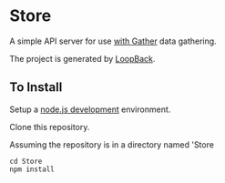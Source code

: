 # Store

A simple API server for use [with Gather](https://bitbucket.org/Procrastes/gather) data gathering.

The project is generated by [LoopBack](http://loopback.io).

## To Install

Setup a [node.js development](https://nodejs.org/en/) environment.

Clone this repository.

Assuming the repository is in a directory named 'Store

```
cd Store
npm install
```

